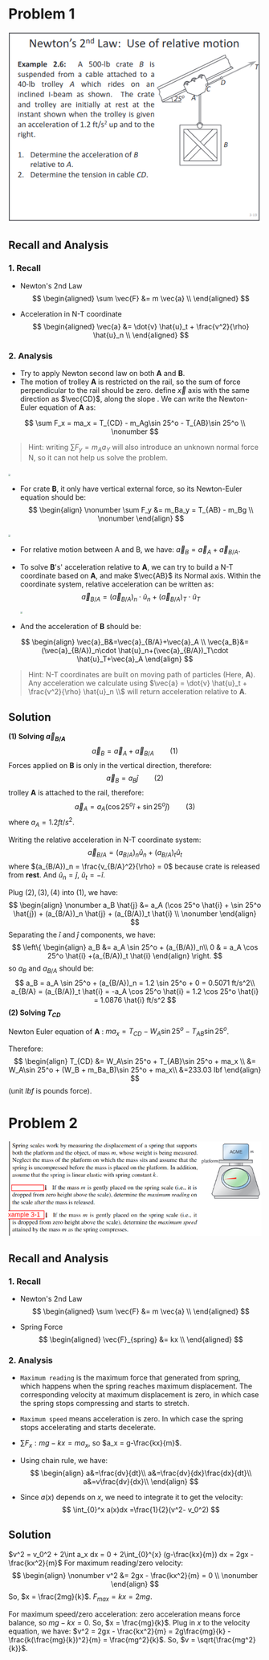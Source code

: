 # Problem 1

![](https://github.com/leishi23/Dynamics_TA/blob/main/Discussion_3_1_Sol/Screenshot%20from%202023-09-28%2017-24-09.png?raw=true)

## Recall and Analysis
### 1. Recall
- Newton's 2nd Law
$$
\begin{aligned}
\sum \vec{F} &= m \vec{a} \\
\end{aligned}
$$

- Acceleration in N-T coordinate
$$
\begin{aligned}
\vec{a} &= \dot{v} \hat{u}_t + \frac{v^2}{\rho} \hat{u}_n \\
\end{aligned}
$$

### 2. Analysis
- Try to apply Newton second law on both **A** and **B**. 
- The motion of trolley **A** is restricted on the rail, so the sum of force perpendicular to the rail should be zero. define $\vec{x}$ axis with the same direction as $\vec{CD}$, along the slope . We can write the Newton-Euler equation of **A** as:

$$
\sum F_x = ma_x = T_{CD} - m_Ag\sin 25^o - T_{AB}\sin 25^o \\ \nonumber
$$

> Hint: writing $\sum F_y=m_Aa_Y$ will also introduce an unknown normal force N, so it can not help us solve the problem.



<img src="D:\UWM\Dynamics_TA\Discussion_3_1_Sol\A_FBD.jpg" style="zoom: 25%;" />

- For crate **B**, it only have vertical external force, so its Newton-Euler equation should be:
$$
\begin{align} \nonumber
\sum F_y &= m_Ba_y = T_{AB} - m_Bg  \\ \nonumber
\end{align}
$$

<img src="D:\UWM\Dynamics_TA\Discussion_3_1_Sol\B_FBD.jpg" style="zoom:25%;" />

- For relative motion between A and B, we have: $\vec{a}_{B} = \vec{a}_{A} + \vec{a}_{B/A}$. 

- To solve **B**'s' acceleration relative  to **A**, we can try to build a N-T coordinate based on **A**, and make $\vec{AB}$  its Normal axis. Within the coordinate system, relative acceleration can be written as:
  $$
  \vec{a}_{B/A}=(\vec{a}_{B/A})_n\cdot \hat{u}_n+(\vec{a}_{B/A})_T\cdot \hat{u}_T
  $$
  <img src="D:\UWM\Dynamics_TA\Discussion_3_1_Sol\B_NT (2).jpg" style="zoom:25%;" />

- And the acceleration of **B** should be:

$$
\begin{align}
 \vec{a}_B&=\vec{a}_{B/A}+\vec{a}_A \\
 \vec{a_B}&=(\vec{a}_{B/A})_n\cdot \hat{u}_n+(\vec{a}_{B/A})_T\cdot \hat{u}_T+\vec{a}_A
 \end{align}
$$


> Hint: N-T coordinates are built on moving path of particles (Here, **A**). Any acceleration we calculate using $\vec{a} = \dot{v} \hat{u}_t + \frac{v^2}{\rho} \hat{u}_n \\$ will return acceleration relative to **A**.










## Solution

**(1) Solving $\vec{a}_{B/A}$**
$$
\vec{a}_B = \vec{a}_A + \vec{a}_{B/A}\qquad(1)
$$
Forces applied on **B** is only in the vertical direction, therefore:
$$
\vec{a}_B = a_B \hat{j}\qquad (2)
$$
trolley **A** is attached to the rail, therefore:
$$
\vec{a}_A = a_A (\cos 25^o \hat{i} + \sin 25^o \hat{j})\qquad (3)
$$
where $a_A= 1.2 ft/s^2.$

Writing the relative acceleration in N-T coordinate system:
$$
\vec{a}_{B/A} = (a_{B/A})_n \hat{u}_n + (a_{B/A})_t \hat{u}_t
$$
where $(a_{B/A})_n = \frac{v_{B/A}^2}{\rho} = 0$ because crate is released from **rest**. And $\hat{u}_n = \hat{j}$, $\hat{u}_t = -\hat{i}$.

Plug $(2),(3),(4)$ into $(1)$, we have:
$$
\begin{align} \nonumber
a_B \hat{j} &= a_A (\cos 25^o \hat{i} + \sin 25^o \hat{j}) + (a_{B/A})_n \hat{j} + (a_{B/A})_t \hat{i} \\ \nonumber
\end{align}
$$
Separating the $\hat{i}$ and $\hat{j}$ components, we have:
$$
\left\{
\begin{align}
a_B &= a_A \sin 25^o + (a_{B/A})_n\\
0 & = a_A \cos 25^o \hat{i} +(a_{B/A})_t \hat{i}
 \end{align}
\right.
$$
so $a_B$ and $a_{B/A}$ should be:
$$
a_B = a_A \sin 25^o + (a_{B/A})_n = 1.2 \sin 25^o + 0 = 0.5071 ft/s^2\\
a_{B/A} = (a_{B/A})_t \hat{i} = -a_A \cos 25^o \hat{i} = 1.2 \cos 25^o \hat{i} = 1.0876 \hat{i} ft/s^2
$$
**(2) Solving $T_{CD}$**

Newton Euler equation of **A** : $ma_x = T_{CD} - W_A\sin 25^o - T_{AB}\sin 25^o$.

Therefore:
$$
\begin{align}
T_{CD} &= W_A\sin 25^o + T_{AB}\sin 25^o + ma_x \\
&= W_A\sin 25^o + (W_B + m_Ba_B)\sin 25^o + ma_x\\
&=233.03 lbf
 \end{align}
$$
(unit $lbf$ is pounds force).











# Problem 2

![](https://github.com/leishi23/Dynamics_TA/blob/main/Discussion_3_1_Sol/Screenshot%20from%202023-09-28%2017-24-25.png?raw=true)

## Recall and Analysis
### 1. Recall
- Newton's 2nd Law
$$
\begin{aligned}
\sum \vec{F} &= m \vec{a} \\
\end{aligned}
$$

- Spring Force
$$
\begin{aligned}
\vec{F}_{spring} &= kx \\
\end{aligned}
$$

### 2. Analysis

- `Maximum reading` is the maximum force that generated from spring, which happens when the spring reaches maximum displacement. The corresponding velocity at maximum displacement is zero, in which case the spring stops compressing and starts to stretch.

- `Maximum speed` means acceleration is zero. In which case the spring stops accelerating and starts decelerate.

- $\sum F_x: mg-kx = ma_x$, so $a_x = g-\frac{kx}{m}$.

- Using chain rule, we have:
  $$
  \begin{align}
  a&=\frac{dv}{dt}\\
  a&=\frac{dv}{dx}\frac{dx}{dt}\\
  a&=v\frac{dv}{dx}\\
   \end{align}
  $$
- Since $a(x)$ depends on $x$, we need to integrate it to get the velocity:
  $$
  \int_{0}^x a(x)dx =\frac{1}{2}(v^2- v_0^2)
  $$








## Solution

$v^2 = v_0^2 + 2\int a_x dx = 0 + 2\int_{0}^{x} (g-\frac{kx}{m}) dx = 2gx - \frac{kx^2}{m}$
For maximum reading/zero velocity:
$$
\begin{align} \nonumber
v^2 &= 2gx - \frac{kx^2}{m} = 0 \\ \nonumber
\end{align}
$$
So, $x = \frac{2mg}{k}$. $F_{max} = kx = 2mg$.

For maximum speed/zero acceleration:
zero acceleration means force balance, so $mg-kx = 0$. So, $x = \frac{mg}{k}$. 
Plug in $x$ to the velocity equation, we have: $v^2 = 2gx - \frac{kx^2}{m} = 2g\frac{mg}{k} - \frac{k(\frac{mg}{k})^2}{m} = \frac{mg^2}{k}$. So, $v = \sqrt{\frac{mg^2}{k}}$.